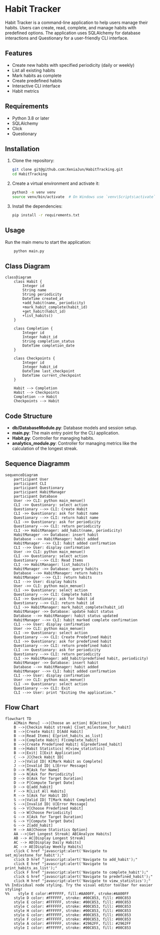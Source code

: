 # Habit Tracker

Habit Tracker is a command-line application to help users manage their habits. Users can create, read, complete, and
manage habits with predefined options. The application uses SQLAlchemy for database interactions and Questionary for a
user-friendly CLI interface.

## Features

- Create new habits with specified periodicity (daily or weekly)
- List all existing habits
- Mark habits as complete
- Create predefined habits
- Interactive CLI interface
- Habit metrics

## Requirements

- Python 3.8 or later
- SQLAlchemy
- Click
- Questionary

## Installation

1. Clone the repository:
   ```sh
   git clone git@github.com:XeniaJun/HabitTracking.git
   cd HabitTracking
   ```

2. Create a virtual environment and activate it:
    ```sh
    python3 -m venv venv
    source venv/bin/activate  # On Windows use `venv\Scripts\activate`
   ```
3. Install the dependencies:
    ```sh
    pip install -r requirements.txt
   ```

## Usage

Run the main menu to start the application:

```sh
    python main.py
```

## Class Diagram

```mermaid
classDiagram
    class Habit {
        Integer id
        String name
        String periodicity
        DateTime created_at
        +add_habit(name, periodicity)
        +mark_habit_complete(habit_id)
        +get_habit(habit_id)
        +list_habits()
    }

    class Completion {
        Integer id
        Integer habit_id
        String completion_status
        DateTime completion_date
    }

    class Checkpoints {
        Integer id
        Integer habit_id
        DateTime last_checkpoint
        DateTime current_checkpoint
    }

    Habit --> Completion
    Habit --> Checkpoints
    Completion --> Habit
    Checkpoints --> Habit 
```

## Code Structure

- **db/DatabaseModule.py**: Database models and session setup.
- **main.py**: The main entry point for the CLI application.
- **Habit.py**: Controller  for managing habits.
- **analytics_module.py**: Controller for managing metrics like the calculation of the longest streak.

## Sequence Diagramm

```mermaid
sequenceDiagram
    participant User
    participant CLI
    participant Questionary
    participant HabitManager
    participant Database
    User ->> CLI: python main_menue()
    CLI ->> Questionary: select action
    Questionary -->> CLI: Create Habit
    CLI ->> Questionary: ask for habit name
    Questionary -->> CLI: return habit name
    CLI ->> Questionary: ask for periodicity
    Questionary -->> CLI: return periodicity
    CLI ->> HabitManager: add_habit(name, periodicity)
    HabitManager ->> Database: insert habit
    Database -->> HabitManager: habit added
    HabitManager -->> CLI: habit added confirmation
    CLI -->> User: display confirmation
    User ->> CLI: python main_menue()
    CLI ->> Questionary: select action
    Questionary -->> CLI: Read Items
    CLI ->> HabitManager: list_habits()
    HabitManager ->> Database: query habits
    Database -->> HabitManager: return habits
    HabitManager -->> CLI: return habits
    CLI -->> User: display habits
    User ->> CLI: python main_menue()
    CLI ->> Questionary: select action
    Questionary -->> CLI: Complete habit
    CLI ->> Questionary: ask for habit id
    Questionary -->> CLI: return habit id
    CLI ->> HabitManager: mark_habit_complete(habit_id)
    HabitManager ->> Database: update habit status
    Database -->> HabitManager: habit status updated
    HabitManager -->> CLI: habit marked complete confirmation
    CLI -->> User: display confirmation
    User ->> CLI: python main_menue()
    CLI ->> Questionary: select action
    Questionary -->> CLI: Create Predefined Habit
    CLI ->> Questionary: ask for predefined habit
    Questionary -->> CLI: return predefined habit
    CLI ->> Questionary: ask for periodicity
    Questionary -->> CLI: return periodicity
    CLI ->> HabitManager: add_habit(predefined habit, periodicity)
    HabitManager ->> Database: insert habit
    Database -->> HabitManager: habit added
    HabitManager -->> CLI: habit added confirmation
    CLI -->> User: display confirmation
    User ->> CLI: python main_menue()
    CLI ->> Questionary: select action
    Questionary -->> CLI: Exit
    CLI -->> User: print "Exiting the application."
```

## Flow Chart

```mermaid
flowchart TD
    A[Main Menu] -->|Choose an action| B{Actions}
    B -->|Checkin Habit streak| C[set_milestone_for_habit]
    B -->|Create Habit| D[Add Habit]
    B -->|Read Items| E[print_habits_as_list]
    B -->|Complete Habit| F[complete_habit]
    B -->|Create Predefined Habit| G[predefined_habit]
    B -->|Habit Statistics| H[view_statistics]
    B -->|Exit| I[Exit Application]
    C --> J[Check Habit ID]
    J -->|Valid ID| K[Mark Habit as Complete]
    J -->|Invalid ID| L[Error Message]
    D --> M[Ask for Name]
    D --> N[Ask for Periodicity]
    D --> O[Ask for Target Duration]
    D --> P[Compute Target Date]
    D --> Q[add_habit]
    F --> R[List All Habits]
    R --> S[Ask for Habit ID]
    S -->|Valid ID| T[Mark Habit Complete]
    S -->|Invalid ID| U[Error Message]
    G --> V[Choose Predefined Habit]
    G --> W[Choose Periodicity]
    G --> X[Ask for Target Duration]
    G --> Y[Compute Target Date]
    G --> Z[add_habit]
    H --> AA[Choose Statistics Option]
    AA -->|Get Longest Streak| AB[Analyze Habits]
    AB --> AC[Display Longest Streak]
    AC --> AD[Display Daily Habits]
    AC --> AE[Display Weekly Habits]
    click C href "javascript:alert('Navigate to set_milestone_for_habit');"
    click D href "javascript:alert('Navigate to add_habit');"
    click E href "javascript:alert('Navigate to print_habits_as_list');"
    click F href "javascript:alert('Navigate to complete_habit');"
    click G href "javascript:alert('Navigate to predefined_habit');"
    click H href "javascript:alert('Navigate to view_statistics');"
%% Individual node styling. Try the visual editor toolbar for easier styling!
%%    style E color:#FFFFFF, fill:#AA00FF, stroke:#AA00FF
    style D color: #FFFFFF, stroke: #00C853, fill: #00C853
    style E color: #FFFFFF, stroke: #00C853, fill: #00C853
    style C color: #FFFFFF, stroke: #00C853, fill: #00C853
    style H color: #FFFFFF, stroke: #00C853, fill: #00C853
    style G color: #FFFFFF, stroke: #00C853, fill: #00C853
    style F color: #FFFFFF, stroke: #00C853, fill: #00C853
    style A color: #FFFFFF, stroke: #2962FF, fill: #2962FF
    style I color: #FFFFFF, stroke: #00C853, fill: #00C853

```
